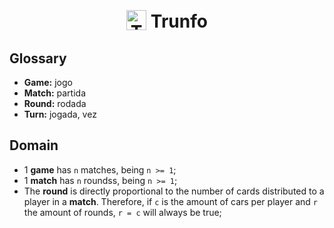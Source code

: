 <h1 title="Move.It" align="center">
  <img src="./public/favicon.ico" width="32px" alt="Trunfo" style="position: relative; top: 4px;" />
  Trunfo
</h1>

<!--
<p align="center">
  <a href="#trophy-lessons-learned">Lessons Learned</a>&nbsp;&nbsp;&nbsp;|&nbsp;&nbsp;&nbsp;
  <a href="#rocket-technologies--resources">Technologies</a>&nbsp;&nbsp;&nbsp;|&nbsp;&nbsp;&nbsp;
  <a href="#hammer-setting-up-the-environment">Environment Setup</a>&nbsp;&nbsp;&nbsp;|&nbsp;&nbsp;&nbsp;
  <a href="#zap-features-implementations">Features</a>
</p>

<p align="center">
  <img src="https://img.shields.io/static/v1?labelColor=000000&color=8257E5&label=created%20at&message=april%202021" alt="Creation Date" />

  <img src="https://img.shields.io/github/last-commit/juliolmuller/podcastr?label=updated%20at&labelColor=000000&color=8257E5" alt="Update Date" />

  <img src="https://img.shields.io/static/v1?labelColor=000000&color=8257E5&label=PRs&message=welcome" alt="Pull Requests Welcome" />

  <img src="https://img.shields.io/github/license/juliolmuller/podcastr?labelColor=000000&color=8257E5" alt="Project License" />
</p> 
-->

## Glossary

- **Game:** jogo
- **Match:** partida
- **Round:** rodada
- **Turn:** jogada, vez

## Domain

- 1 **game** has `n` matches, being `n >= 1`;
- 1 **match** has `n` roundss, being `n >= 1`;
- The **round** is directly proportional to the number of cards distributed to a player in a **match**. Therefore, if `c` is the amount of cars per player and `r` the amount of rounds, `r = c` will always be true;

